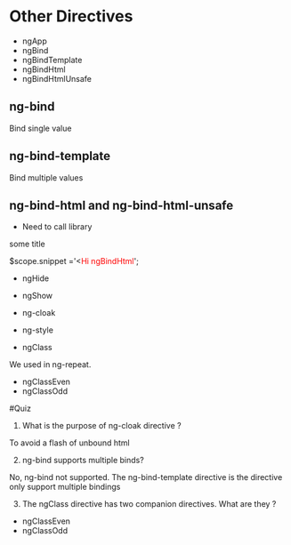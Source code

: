 # Other Directives

- ngApp
- ngBind
- ngBindTemplate
- ngBindHtml
- ngBindHtmlUnsafe


## ng-bind

Bind single value

<h2 ng-bind="{{event.name}}"> </h2>


## ng-bind-template

Bind multiple values

<h2 ng-bind-template="{{event.name}} {{event.date}}"> </h2>


## ng-bind-html and ng-bind-html-unsafe

* Need to call  <script src="/lib/angular/angular-sanitize.js"></script> library

<div ng-bind-html="snippet">
	some title
</div>

$scope.snippet ='<<span style="color:red">Hi ngBindHtml</span>';

- ngHide
- ngShow

- ng-cloak


- ng-style
- ngClass

We used in ng-repeat.
- ngClassEven
- ngClassOdd


#Quiz

1. What is the purpose of ng-cloak directive ?

To avoid a flash of unbound html

2. ng-bind supports multiple binds?

No, ng-bind not supported.
The ng-bind-template directive is the directive only support multiple bindings

3. The ngClass directive has two companion directives. What are they ?

- ngClassEven
- ngClassOdd